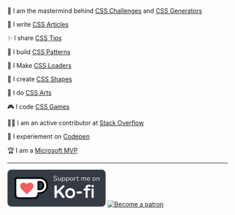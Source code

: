 🧠 I am the mastermind behind [CSS Challenges](https://css-challenges.com/) and [CSS Generators](https://css-generators.com/) &nbsp;&nbsp;&nbsp;&nbsp;&nbsp;&nbsp;&nbsp;&nbsp;&nbsp;&nbsp;
     
📝 I write [CSS Articles](https://css-articles.com/)
     
✨ I share [CSS Tips](https://css-tip.com/)
     
🧱 I build [CSS Patterns](https://css-pattern.com/)  

💫 I Make [CSS Loaders](https://css-loaders.com/)

🧩 I create [CSS Shapes](https://css-shape.com/)
     
🎨 I do [CSS Arts](https://css-only.art/)

🎮 I code [CSS Games](https://css-games.com/)
     
👨‍💻 I am an active contributor at [Stack Overflow](https://stackoverflow.com/users/8620333/temani-afif)

🔧 I experiement on [Codepen](https://codepen.io/t_afif)

🏆 I am a [Microsoft MVP](https://mvp.microsoft.com/fr-fr/PublicProfile/5004281?fullName=Temani%20Afif)

<a rel="me" href="https://front-end.social/@css"></a>     

----
   
<a href="https://ko-fi.com/temani"><img src="https://github.com/Afif13/Afif13/blob/9d7a9e9b4d3cf1f7dccafe3768f8443263e5f0d3/kofi_bg_tag_dark.png" height="85" alt="Buy me a coffee"></a> <a href="https://www.patreon.com/temani"><img src="https://dev-to-uploads.s3.amazonaws.com/uploads/articles/db3jtgy2i5l4w8slkps5.png" height="85" alt="Become a patron"></a>     



    
